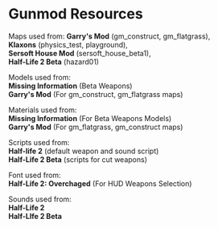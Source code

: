 # Gunmod Resources

Maps used from:
**Garry's Mod** (gm_construct, gm_flatgrass),  
**Klaxons** (physics_test, playground),  
**Sersoft House Mod** (sersoft_house_beta1),  
**Half-Life 2 Beta** (hazard01)  

Models used from:  
**Missing Information** (Beta Weapons)  
**Garry's Mod** (For gm_construct, gm_flatgrass maps)  

Materials used from:  
**Missing Information** (For Beta Weapons Models)  
**Garry's Mod** (For gm_flatgrass, gm_construct maps)  

Scripts used from:  
**Half-life 2** (default weapon and sound script)  
**Half-Life 2 Beta** (scripts for cut weapons)

Font used from:  
**Half-Life 2: Overchaged** (For HUD Weapons Selection)

Sounds used from:  
**Half-Life 2**  
**Half-LIfe 2 Beta**
